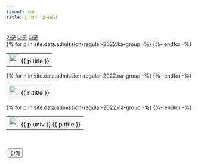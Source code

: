 ```yaml
---
layout: sub
title: 🥇 정시 입시요강
---
```

<div style="margin:20px 0 50px 0">
    <nav>
        <div class="nav nav-tabs" id="nav-tab" role="tablist" style="border:none;">
            <a class="nav-item nav-link active" id="nav-home-tab" data-toggle="tab" href="#nav-home" role="tab" aria-controls="nav-home" aria-selected="true">가군</a>
            <a class="nav-item nav-link" id="nav-profile-tab" data-toggle="tab" href="#nav-profile" role="tab" aria-controls="nav-profile" aria-selected="false">나군</a>
            <a class="nav-item nav-link" id="nav-contact-tab" data-toggle="tab" href="#nav-contact" role="tab" aria-controls="nav-contact" aria-selected="false">다군</a>
        </div>
    </nav>
    <div class="tab-content" id="nav-tabContent">
        <!-- 가군 -->
        <div class="tab-pane fade show active" id="nav-home" role="tabpanel" aria-labelledby="nav-home-tab">
            <table class="table table-condensed">
                <tbody>
                    {% for p in site.data.admission-regular-2022.ka-group -%}
                        <tr>
                            <td><a data-toggle="modal" href="#admission" onclick="loadImage({{forloop.index}}, '{{p.image-url}}', '{{p.title}}')" style="text-decoration:none;color:black"><img src="/assets/img/logo/{% include logo_func.html univ=p.univ %}" width="24px" height="24px" style="margin-right:8px"/>{{ p.title }}</a></td>
                        </tr>
                    {%- endfor -%}
                </tbody>
            </table>
        </div>
        <!-- 나군 -->
        <div class="tab-pane fade" id="nav-profile" role="tabpanel" aria-labelledby="nav-profile-tab">
            <table class="table table-condensed">
                <tbody>
                    {% for n in site.data.admission-regular-2022.na-group -%}
                        <tr>
                            <td>
                                <a data-toggle="modal" href="#admission" onclick="loadImage({{forloop.index}}, '{{n.image-url}}', '{{n.title}}')" style="text-decoration:none;color:black"><img src="/assets/img/logo/{% include logo_func.html univ=n.univ %}" width="24px" height="24px" style="margin-right:8px"/>{{ n.title }}</a>
                            </td>
                        </tr>
                    {%- endfor -%}
                </tbody>
            </table>
        </div>
        <!-- 다군 -->
        <div class="tab-pane fade" id="nav-contact" role="tabpanel" aria-labelledby="nav-contact-tab">
          <table class="table table-condensed">
                <tbody>
                    {% for p in site.data.admission-regular-2022.da-group -%}
                        <tr>
                            <td><a data-toggle="modal" href="#admission" onclick="loadImage({{forloop.index}}, '{{p.image-url}}', '{{p.title}}')" style="text-decoration:none;color:black"><img src="/assets/img/logo/{% include logo_func.html univ=p.univ %}" width="24px" height="24px" style="margin-right:8px"/>{{ p.univ }}&nbsp;{{ p.title }}</a></td>
                        </tr>
                    {%- endfor -%}
                </tbody>
            </table>
        </div>
    </div>
</div>

<div class="portfolio-modal modal fade" id="admission" tabindex="-1" role="dialog" aria-hidden="true">
    <div class="modal-dialog">
      <div class="modal-content" style="padding-bottom: 30px">
        <div class="close-modal" data-dismiss="modal">
          <div class="lr">
            <div class="rl"></div>
          </div>
        </div>
        <div class="container">
          <div class="row">
            <div class="col-lg-8 mx-auto" style="padding:0">
              <div class="modal-body" style="padding:0">
                <img class="img-fluid d-block mx-auto" id="admissionImg" alt="">
                <button class="btn btn-primary" data-dismiss="modal" type="button" style="text-align:right;">
                  <i class="fas fa-times" ></i>  닫기
                </button>
              </div>
            </div>
          </div>
        </div>
      </div>
    </div>
  </div>

<script type="text/javascript">
// $(document).ready(function () {
//     $("#admission").on("hidden.bs.modal", function () {
//         $("body").css("position", "relative");
//     });
  
// });

const loadImage = function(index, img_url, title) {
    //$("body").css("position", "fixed");
    $("#admissionImg").attr("src", img_url);
    $("#admissionImg").attr("alt", title);
}
</script>